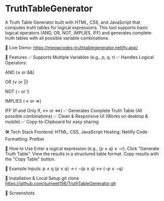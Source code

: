 # TruthTableGenerator

A Truth Table Generator built with HTML, CSS, and JavaScript that computes truth tables for logical expressions. This tool supports basic logical operators (AND, OR, NOT, IMPLIES, IFF) and generates complete truth tables with all possible variable combinations.

🔗 Live Demo: https://meowcodes-truthtablegenerator.netlify.app/

📌 Features
✅ Supports Multiple Variables (e.g., p, q, r)
✅ Handles Logical Operators:

AND (∧ or &&)

OR (∨ or ||)

NOT (¬ or !)

IMPLIES (→ or =>)

IFF (If and Only If, ↔ or <=>)
✅ Generates Complete Truth Table (All possible combinations)
✅ Clean & Responsive UI (Works on desktop & mobile)
✅ Copy-to-Clipboard for easy sharing

🛠️ Tech Stack
Frontend: HTML, CSS, JavaScript
Hosting: Netlify
Code Formatting: Prettier

🚀 How to Use
Enter a logical expression (e.g., (p ∧ q) ∨ ¬r).
Click "Generate Truth Table".
View the results in a structured table format.
Copy results with the "Copy Table" button.

📝 Example Inputs:
p ∧ q
(p ∨ q) → r
¬(p ∧ q) ↔ (¬p ∨ ¬q)

🔧 Installation & Local Setup
git clone https://github.com/sumeet156/TruthTableGenerator.git

📸 Screenshots

